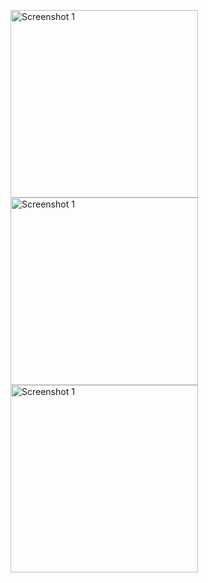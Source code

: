 <img src="app/src/main/assets/idle_.png" alt="Screenshot 1" width="300"> <img src="app/src/main/assets/roll.png" alt="Screenshot 1" width="300"> <img src="app/src/main/assets/dead.png" alt="Screenshot 1" width="300"> 
